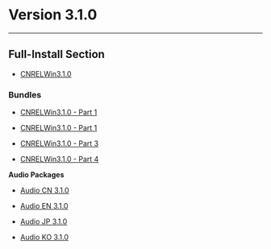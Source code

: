 # Version 3.1.0

----

## Full-Install Section

- [CNRELWin3.1.0](https://autopatchcn.yuanshen.com/client_app/download/pc_zip/20220917165328_rVH9t4OWduSD75ye/YuanShen_3.1.0.zip)

### Bundles

- [CNRELWin3.1.0 - Part 1](https://autopatchcn.yuanshen.com/client_app/download/pc_zip/20220917165328_rVH9t4OWduSD75ye/YuanShen_3.1.0.zip.001)

- [CNRELWin3.1.0 - Part 1](https://autopatchcn.yuanshen.com/client_app/download/pc_zip/20220917165328_rVH9t4OWduSD75ye/YuanShen_3.1.0.zip.002)

- [CNRELWin3.1.0 - Part 3](https://autopatchcn.yuanshen.com/client_app/download/pc_zip/20220917165328_rVH9t4OWduSD75ye/YuanShen_3.1.0.zip.003)

- [CNRELWin3.1.0 - Part 4](https://autopatchcn.yuanshen.com/client_app/download/pc_zip/20220917165328_rVH9t4OWduSD75ye/YuanShen_3.1.0.zip.004)

**Audio Packages**

- [Audio CN 3.1.0](https://autopatchcn.yuanshen.com/client_app/download/pc_zip/20220917165328_rVH9t4OWduSD75ye/Audio_Chinese_3.1.0.zip)

- [Audio EN 3.1.0](https://autopatchcn.yuanshen.com/client_app/download/pc_zip/20220917165328_rVH9t4OWduSD75ye/Audio_English(US)_3.1.0.zip)

- [Audio JP 3.1.0](https://autopatchcn.yuanshen.com/client_app/download/pc_zip/20220917165328_rVH9t4OWduSD75ye/Audio_Japanese_3.1.0.zip)

- [Audio KO 3.1.0](https://autopatchcn.yuanshen.com/client_app/download/pc_zip/20220917165328_rVH9t4OWduSD75ye/Audio_Korean_3.1.0.zip)
